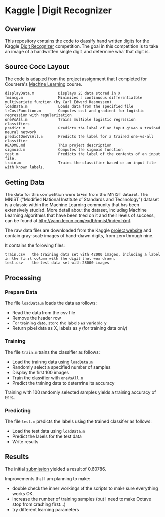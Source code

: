 # Kaggle | Digit Recognizer


## Overview

This repository contains the code to classify hand written digits for the Kaggle [Digit Recognizer](https://www.kaggle.com/c/digit-recognizer) competition. The goal in this competition is to take an image of a handwritten single digit, and determine what that digit is.


## Source Code Layout

The code is adapted from the project assignment that I completed for Coursera's [Machine Learning](https://www.coursera.org/learn/machine-learning) course.

	displayData.m		 	Displays 2D data stored in X
	fmincg.m				Minimizes a continuous differentialble multivariate function (by Carl Edward Rasmussen)
	loadData.m				Loads data from the specified file
	lrCostFunction.m		Computes cost and gradient for logistic regression with regularization
	oneVsAll.m				Trains multiple logistic regression classifiers
	predict.m				Predicts the label of an input given a trained neural network
	predictOneVsAll.m		Predicts the label for a trained one-vs-all classifier
	README.md				This project description
	sigmoid.m				Computes the sigmoid function
	test.m					Predicts the label of the contents of an input file.
	train.m					Trains the classifier based on an input file with known labels.
	

## Getting Data

The data for this competition were taken from the MNIST dataset. The MNIST ("Modified National Institute of Standards and Technology") dataset is a classic within the Machine Learning community that has been extensively studied.  More detail about the dataset, including Machine Learning algorithms that have been tried on it and their levels of success, can be found at http://yann.lecun.com/exdb/mnist/index.html.

The raw data files are downloaded from the Kaggle [project website](https://www.kaggle.com/c/digit-recognizer/data) and contain gray-scale images of hand-drawn digits, from zero through nine.

It contains the following files:

	train.csv	the training data set with 42000 images, including a label in the first column with the digit that was drawn.		
	test.csv	the test data set with 28000 images


## Processing

### Prepare Data

The file `loadData.m` loads the data as follows:

- Read the data from the csv file
- Remove the header row
- For training data, store the labels as variable y
- Return pixel data as X, labels as y (for training data only)


### Training

The file `train.m` trains the classifier as follows:

- Load the training data using `loadData.m`
- Randomly select a specified number of samples
- Display the first 100 images
- Train the classifier with `oneVsAll.m`
- Predict the training data to determine its accuracy

Training with 100 randomly selected samples yields a training accuracy of 91%.


### Predicting

The file `test.m` predicts the labels using the trained classifier as follows:

- Load the test data using `loadData.m`
- Predict the labels for the test data 
- Write results


## Results

The initial [submission](https://www.kaggle.com/hjanssen/results) yielded a result of 0.60786. 

Improvements that I am planning to make:

- double check the inner workings of the scripts to make sure everything works OK.
- increase the number of training samples (but I need to make Octave stop from crashing first...)
- try different learning parameters

